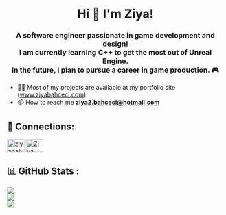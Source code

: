 <h1 align="center">Hi 👾 I'm Ziya!</h1>
<h3 align="center">A software engineer passionate in game development and design!  <br> I am currently learning C++ to get the most out of Unreal Engine.  <br> In the future, I plan to pursue a career in game production. 🎮</h3>


- 👨‍💻 Most of my projects are available at my portfolio site (www.ziyabahceci.com)
- 📫 How to reach me **ziya2.bahceci@hotmail.com**

## 👾 Connections:
<p align="left">
<a href="https://www.linkedin.com/in/ziya-bahceci/" target="blank"><img align="center" src="https://raw.githubusercontent.com/rahuldkjain/github-profile-readme-generator/master/src/images/icons/Social/linked-in-alt.svg" alt="ziyabahceci" height="30" width="40" /></a>
<a href="https://www.youtube.com/channel/UC9YNsJ0Bd2FSy1Huo5Mp39A" target="blank"><img align="center" src="https://raw.githubusercontent.com/rahuldkjain/github-profile-readme-generator/master/src/images/icons/Social/youtube.svg" alt="Ziya Bahceci" height="30" width="40" /></a>
</p>


## 📊 GitHub Stats :
![](https://github-readme-stats.vercel.app/api?username=ZiyaBahceci&theme=tokyonight&hide_border=false&include_all_commits=false&count_private=false)<br/>
![](https://github-readme-streak-stats.herokuapp.com/?user=ZiyaBahceci&theme=tokyonight&hide_border=false)<br/>
![](https://github-readme-stats.vercel.app/api/top-langs/?username=ZiyaBahceci&theme=tokyonight&hide_border=false&include_all_commits=false&count_private=false&layout=compact)








<!--
**ZiyaBahceci/ZiyaBahceci** is a ✨ _special_ ✨ repository because its `README.md` (this file) appears on your GitHub profile.

Here are some ideas to get you started:

- 🔭 I’m currently working on ...
- 🌱 I’m currently learning ...
- 👯 I’m looking to collaborate on ...
- 🤔 I’m looking for help with ...
- 💬 Ask me about ...
- 📫 How to reach me: ...
- 😄 Pronouns: ...
- ⚡ Fun fact: ...
-->
